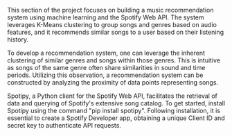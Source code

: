 This section of the project focuses on building a music recommendation system using machine learning and the Spotify Web API. The system leverages K-Means clustering to group songs and genres based on audio features, and it recommends similar songs to a user based on their listening history.

To develop a recommendation system, one can leverage the inherent clustering of similar genres and songs within those genres. This is intuitive as songs of the same genre often share similarities in sound and time periods. Utilizing this observation, a recommendation system can be constructed by analyzing the proximity of data points representing songs.

Spotipy, a Python client for the Spotify Web API, facilitates the retrieval of data and querying of Spotify's extensive song catalog. To get started, install Spotipy using the command "pip install spotipy". Following installation, it is essential to create a Spotify Developer app, obtaining a unique Client ID and secret key to authenticate API requests.
